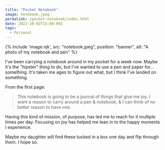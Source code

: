 ```yaml
---
title: "Pocket Notebook"
image: notebook.jpeg
permalink: /pocket-notebook/index.html
date: 2023-10-02T15:00:00Z
tags: 
  - Personal
---
```


{% include 'image.njk',
  src: "notebook.jpeg",
  position: "banner",
  alt: "A photo of my notebook and pen"
%}

I've been carrying a notebook around in my pocket for a week now. Maybe it's the "hipster" thing to do, but I've wanted to use a pen and paper for... something. It's taken me ages to figure out what, but I think I've landed on something.

From the first page:

> This notebook is going to be a journal of things that give me joy. I want a reason to carry around a pen & notebook, & I can think of no better reason to have one.

Having this kind of mission, of purpose, has led me to reach for it multiple times per day. Focusing on joy has helped me lean in to the happy moments I experience.

Maybe my daughter will find these tucked in a box one day and flip through them. I hope so.

